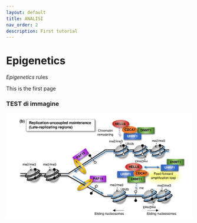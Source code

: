 ```yaml
---
layout: default
title: ANALISI 
nav_order: 2
description: First tutorial
---
```


# Epigenetics
_Epigenetics_ rules

This is the first page
### TEST di immagine

![metilazione](/assets/images/Picture1.png)